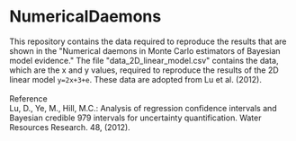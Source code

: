 # NumericalDaemons
This repository contains the data required to reproduce the results that are shown in the "Numerical daemons in Monte Carlo estimators of Bayesian model evidence." The file "data_2D_linear_model.csv" contains the data, which are the x and y values, required to reproduce the results of the 2D linear model `y=2x+3+e`. These data are adopted from Lu et al. (2012). <br>
<br>
Reference <br>
Lu, D., Ye, M., Hill, M.C.: Analysis of regression confidence intervals and Bayesian credible 979 intervals for uncertainty quantification. Water Resources Research. 48, (2012).
